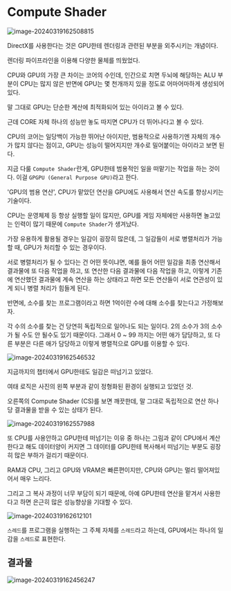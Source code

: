 # Compute Shader

![image-20240319162508815](C:\Users\Administrator\Documents\GitHub\Game-BlackSmith\image\image-20240319162508815.png)

DirectX를 사용한다는 것은 GPU한테 렌더링과 관련된 부분을 외주시키는 개념이다.

렌더링 파이프라인을 이용해 다양한 물체를 띄웠었다.

CPU와 GPU의 가장 큰 차이는 코어의 수인데, 인간으로 치면 두뇌에 해당하는 ALU 부분이 CPU는 많지 않은 반면에 GPU는 몇 천개까지 있을 정도로 어마어마하게 생성되어있다.

말 그대로 GPU는 단순한 계산에 최적화되어 있는 아이라고 볼 수 있다.

근데 CORE 자체 하나의 성능만 놓도 따지면 CPU가 더 뛰어나다고 볼 수 있다.

CPU의 코어는 일당백이 가능한 뛰어난 아이지만, 범용적으로 사용하기엔 자체의 개수가 많지 않다는 점이고, GPU는 성능이 떨어지지만 개수로 밀어붙이는 아이라고 보면 된다.

지금 다룰 `Compute Shader`란게, GPU한테 범용적인 일을 떠맡기는 작업을 하는 것이다. 이걸 `GPGPU (General Purpose GPU)`라고 한다.

'GPU의 범용 연산', CPU가 맡았던 연산을 GPU에도 사용해서 연산 속도를 향상시키는 기술이다. 

CPU는 운영체제 등 항상 실행할 일이 많지만, GPU를 게임 자체에만 사용하면 놀고있는 인력이 많기 때문에 `Compute Shader`가 생겨났다.

가장 유용하게 활용될 경우는 일감이 굉장히 많은데, 그 일감들이 서로 병렬처리가 가능할 때, GPU가 처리할 수 있는 경우이다.

서로 병렬처리가 될 수 있다는 건 어떤 뜻이냐면, 예를 들어 어떤 일감을 최종 연산해서 결과물에 또 다음 작업을 하고, 또 연산한 다음 결과물에 다음 작업을 하고, 이렇게 기존에 연산했던 결과물에 계속 연산을 하는 상태라고 하면 모든 연산들이 서로 연관성이 있게 되니 병렬 처리가 힘들게 된다.

반면에, 소수를 찾는 프로그램이라고 하면 1억이란 수에 대해 소수를 찾는다고 가정해보자.

각 수의 소수를 찾는 건 당연히 독립적으로 일어나도 되는 일이다. 2의 소수가 3의 소수가 될 수도 안 될수도 있기 때문이다. 그래서 0 ~ 99 까지는 어떤 애가 담당하고, 또 다른 부분은 다른 애가 담당하고 이렇게 병렬적으로 GPU를 이용할 수 있다.

![image-20240319162546532](C:\Users\Administrator\Documents\GitHub\Game-BlackSmith\image\image-20240319162546532.png)

지금까지의 챕터에서 GPU한테도 일감은 떠넘기고 있었다. 

여태 로직은 사진의 왼쪽 부분과 같이 정형화된 환경이 실행되고 있었던 것.

오른쪽의 Compute Shader (CS)를 보면 깨끗한데, 말 그대로 독립적으로 연산 하나 당 결과물을 받을 수 있는 상태가 된다.

![image-20240319162557988](C:\Users\Administrator\Documents\GitHub\Game-BlackSmith\image\image-20240319162557988.png)

또 CPU를 사용안하고 GPU한테 떠넘기는 이유 중 하나는 그림과 같이 CPU에서 계산한다고 해도 데이터양이 커지면 그 데이터를 GPU한테 복사해서 떠넘기는 부분도 굉장히 많은 부하가 걸리기 때문이다.

RAM과 CPU, 그리고 GPU와 VRAM은 빠른편이지만, CPU와 GPU는 멀리 떨어져있어서 매우 느리다.

그리고 그 복사 과정이 너무 부담이 되기 때문에, 아예 GPU한테 연산을 맡겨서 사용한다고 하면 은근히 많은 성능향상을 기대할 수 있다.

![image-20240319162612101](C:\Users\Administrator\Documents\GitHub\Game-BlackSmith\image\image-20240319162612101.png)

`스레드`를 프로그램을 실행하는 그 주체 자체를 `스레드`라고 하는데, GPU에서는 하나의 일감을 `스레드`로 표현한다.

## 결과물

![image-20240319162456247](C:\Users\Administrator\Documents\GitHub\Game-BlackSmith\image\image-20240319162456247.png)

